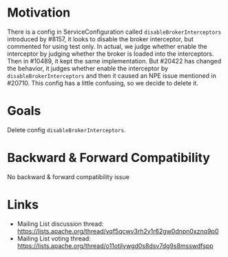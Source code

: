 # Motivation

There is a config in ServiceConfiguration called `disableBrokerInterceptors` introduced by #8157, it looks to disable the broker interceptor, but commented for using test only. 
In actual, we judge whether enable the interceptor by judging whether the broker is loaded into the interceptors. Then in #10489, it kept the same implementation.
But #20422 has changed the behavior, it judges whether enable the interceptor by `disableBrokerInterceptors` and then it caused an NPE issue mentioned in #20710.
This config has a little confusing, so we decide to delete it.

# Goals

Delete config `disableBrokerInterceptors`.


# Backward & Forward Compatibility

No backward & forward compatibility issue

# Links

* Mailing List discussion thread: https://lists.apache.org/thread/vqf5qcwv3rh2y1r62gw0dnpn0xznq9p0
* Mailing List voting thread: https://lists.apache.org/thread/o11otjlywgd0s8dsv7dg9s8msswdfspp
